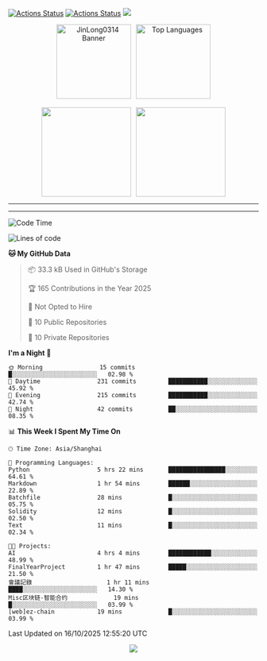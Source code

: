 [![Actions Status](https://github.com/JinLong0314/JinLong0314/workflows/wakatime-stats/badge.svg)](https://github.com/JinLong0314/JinLong0314/actions)
[![Actions Status](https://github.com/JinLong0314/JinLong0314/workflows/update-gh-activity-new/badge.svg)](https://github.com/JinLong0314/JinLong0314/actions)
![](https://visitor-badge-deno.deno.dev/JinLong0314.JinLong0314.svg)
<br>
 
<div align="center" style="display: flex; justify-content: center; align-items: center; gap: 10px;">
  <img src="https://socialify.git.ci/JinLong0314/JinLong0314/image?custom_language=Python&font=Inter&language=1&name=1&pattern=Plus" alt="JinLong0314 Banner" height="150"/>
  <img src="https://github-readme-stats.vercel.app/api/top-langs/?username=JinLong0314&hide_border=true" alt="Top Languages" height="150"/>
</div>

<br>

<div align="center" style="display: flex; justify-content: center; align-items: center; gap: 10px;">
  <img src="https://spotify-github-profile.kittinanx.com/api/view?uid=31afscsa66thkz2rxnganseg5i3a&cover_image=true&theme=default&show_offline=false&background_color=121212&interchange=true&bar_color=53b14f&bar_color_cover=true"  height="180"/>
  <img src="https://spotify-recently-played-readme.vercel.app/api?user=31afscsa66thkz2rxnganseg5i3a&count=5&width=600" height="180"/>
</div>


---

<!--START_SECTION:activity-->

<!--END_SECTION:activity-->

---

<!--START_SECTION:waka-->
![Code Time](http://img.shields.io/badge/Code%20Time-63%20hrs%2013%20mins-blue)

![Lines of code](https://img.shields.io/badge/From%20Hello%20World%20I%27ve%20Written-2.3%20million%20lines%20of%20code-blue)

**🐱 My GitHub Data** 

> 📦 33.3 kB Used in GitHub's Storage 
 > 
> 🏆 165 Contributions in the Year 2025
 > 
> 🚫 Not Opted to Hire
 > 
> 📜 10 Public Repositories 
 > 
> 🔑 10 Private Repositories 
 > 
**I'm a Night 🦉** 

```text
🌞 Morning                15 commits          █░░░░░░░░░░░░░░░░░░░░░░░░   02.98 % 
🌆 Daytime                231 commits         ███████████░░░░░░░░░░░░░░   45.92 % 
🌃 Evening                215 commits         ███████████░░░░░░░░░░░░░░   42.74 % 
🌙 Night                  42 commits          ██░░░░░░░░░░░░░░░░░░░░░░░   08.35 % 
```


📊 **This Week I Spent My Time On** 

```text
🕑︎ Time Zone: Asia/Shanghai

💬 Programming Languages: 
Python                   5 hrs 22 mins       ████████████████░░░░░░░░░   64.61 % 
Markdown                 1 hr 54 mins        ██████░░░░░░░░░░░░░░░░░░░   22.89 % 
Batchfile                28 mins             █░░░░░░░░░░░░░░░░░░░░░░░░   05.75 % 
Solidity                 12 mins             █░░░░░░░░░░░░░░░░░░░░░░░░   02.50 % 
Text                     11 mins             █░░░░░░░░░░░░░░░░░░░░░░░░   02.34 % 

🐱‍💻 Projects: 
AI                       4 hrs 4 mins        ████████████░░░░░░░░░░░░░   48.99 % 
FinalYearProject         1 hr 47 mins        █████░░░░░░░░░░░░░░░░░░░░   21.50 % 
會議記錄                     1 hr 11 mins        ████░░░░░░░░░░░░░░░░░░░░░   14.30 % 
Misc区块链-智能合约             19 mins             █░░░░░░░░░░░░░░░░░░░░░░░░   03.99 % 
[web]ez-chain            19 mins             █░░░░░░░░░░░░░░░░░░░░░░░░   03.99 % 
```


 Last Updated on 16/10/2025 12:55:20 UTC
<!--END_SECTION:waka-->



<p align="center">
  <img src="https://capsule-render.vercel.app/api?type=waving&color=gradient&height=60&section=footer"/>
</p>
